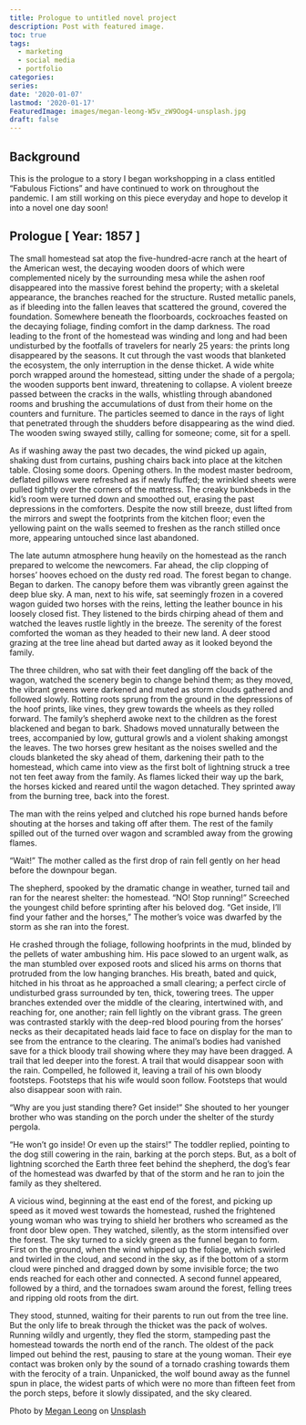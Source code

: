 ```yaml
---
title: Prologue to untitled novel project
description: Post with featured image.
toc: true
tags:
  - marketing
  - social media
  - portfolio
categories:
series:
date: '2020-01-07'
lastmod: '2020-01-17'
FeaturedImage: images/megan-leong-W5v_zW9Oog4-unsplash.jpg
draft: false
---
```


## Background

This is the prologue to a story I began workshopping in a class entitled “Fabulous Fictions” 
and have continued to work on throughout the pandemic. I am still working on this piece 
everyday and hope to develop it into a novel one day soon! 


## Prologue [ Year: 1857 ] 

The small homestead sat atop the five-hundred-acre ranch at the heart of the American west, the decaying wooden doors of which were complemented nicely by the surrounding mesa while the ashen roof disappeared into the massive forest behind the property; with a skeletal appearance, the branches reached for the structure.  Rusted metallic panels, as if bleeding into the fallen leaves that scattered the ground, covered the foundation. Somewhere beneath the floorboards, cockroaches feasted on the decaying foliage, finding comfort in the damp darkness. The road leading to the front of the homestead was winding and long and had been undisturbed by the footfalls of travelers for nearly 25 years: the prints long disappeared by the seasons. It cut through the vast woods that blanketed the ecosystem, the only interruption in the dense thicket. A wide white porch wrapped around the homestead, sitting under the shade of a pergola; the wooden supports bent inward, threatening to collapse. A violent breeze passed between the cracks in the walls, whistling through abandoned rooms and brushing the accumulations of dust from their home on the counters and furniture. The particles seemed to dance in the rays of light that penetrated through the shudders before disappearing as the wind died. The wooden swing swayed stilly, calling for someone; come, sit for a spell. 

As if washing away the past two decades, the wind picked up again, shaking dust from curtains, pushing chairs back into place at the kitchen table. Closing some doors. Opening others. In the modest master bedroom, deflated pillows were refreshed as if newly fluffed; the wrinkled sheets were pulled tightly over the corners of the mattress. The creaky bunkbeds in the kid’s room were turned down and smoothed out, erasing the past depressions in the comforters. Despite the now still breeze, dust lifted from the mirrors and swept the footprints from the kitchen floor; even the yellowing paint on the walls seemed to freshen as the ranch stilled once more, appearing untouched since last abandoned. 

The late autumn atmosphere hung heavily on the homestead as the ranch prepared to welcome the newcomers. Far ahead, the clip clopping of horses’ hooves echoed on the dusty red road. The forest began to change. Began to darken. The canopy before them was vibrantly green against the deep blue sky. A man, next to his wife, sat seemingly frozen in a covered wagon guided two horses with the reins, letting the leather bounce in his loosely closed fist. They listened to the birds chirping ahead of them and watched the leaves rustle lightly in the breeze. The serenity of the forest comforted the woman as they headed to their new land. A deer stood grazing at the tree line ahead but darted away as it looked beyond the family. 

The three children, who sat with their feet dangling off the back of the wagon, watched the scenery begin to change behind them; as they moved, the vibrant greens were darkened and muted as storm clouds gathered and followed slowly. Rotting roots sprung from the ground in the depressions of the hoof prints, like vines, they grew towards the wheels as they rolled forward. The family’s shepherd awoke next to the children as the forest blackened and began to bark. Shadows moved unnaturally between the trees, accompanied by low, guttural growls and a violent shaking amongst the leaves. The two horses grew hesitant as the noises swelled and the clouds blanketed the sky ahead of them, darkening their path to the homestead, which came into view as the first bolt of lightning struck a tree not ten feet away from the family. As flames licked their way up the bark, the horses kicked and reared until the wagon detached. They sprinted away from the burning tree, back into the forest. 

The man with the reins yelped and clutched his rope burned hands before shouting at the horses and taking off after them. The rest of the family spilled out of the turned over wagon and scrambled away from the growing flames. 

“Wait!” The mother called as the first drop of rain fell gently on her head before the downpour began. 

The shepherd, spooked by the dramatic change in weather, turned tail and ran for the nearest shelter: the homestead. 
“NO! Stop running!” Screeched the youngest child before sprinting after his beloved dog. 
“Get inside, I’ll find your father and the horses,” The mother’s voice was dwarfed by the storm as she ran into the forest. 

He crashed through the foliage, following hoofprints in the mud, blinded by the pellets of water ambushing him. His pace slowed to an urgent walk, as the man stumbled over exposed roots and sliced his arms on thorns that protruded from the low hanging branches. His breath, bated and quick, hitched in his throat as he approached a small clearing; a perfect circle of undisturbed grass surrounded by ten, thick, towering trees. The upper branches extended over the middle of the clearing, intertwined with, and reaching for, one another; rain fell lightly on the vibrant grass. The green was contrasted starkly with the deep-red blood pouring from the horses’ necks as their decapitated heads laid face to face on display for the man to see from the entrance to the clearing. The animal’s bodies had vanished save for a thick bloody trail showing where they may have been dragged. A trail that led deeper into the forest. A trail that would disappear soon with the rain. Compelled, he followed it, leaving a trail of his own bloody footsteps. Footsteps that his wife would soon follow. Footsteps that would also disappear soon with rain. 

“Why are you just standing there? Get inside!” She shouted to her younger brother who was standing on the porch under the shelter of the sturdy pergola. 

“He won’t go inside! Or even up the stairs!” The toddler replied, pointing to the dog still cowering in the rain, barking at the porch steps. But, as a bolt of lightning scorched the Earth three feet behind the shepherd, the dog’s fear of the homestead was dwarfed by that of the storm and he ran to join the family as they sheltered. 

A vicious wind, beginning at the east end of the forest, and picking up speed as it moved west towards the homestead, rushed the frightened young woman who was trying to shield her brothers who screamed as the front door blew open. They watched, silently, as the storm intensified over the forest. The sky turned to a sickly green as the funnel began to form. First on the ground, when the wind whipped up the foliage, which swirled and twirled in the cloud, and second in the sky, as if the bottom of a storm cloud were pinched and dragged down by some invisible force; the two ends reached for each other and connected. A second funnel appeared, followed by a third, and the tornadoes swam around the forest, felling trees and ripping old roots from the dirt. 

They stood, stunned, waiting for their parents to run out from the tree line. But the only life to break through the thicket was the pack of wolves. Running wildly and urgently, they fled the storm, stampeding past the homestead towards the north end of the ranch. The oldest of the pack limped out behind the rest, pausing to stare at the young woman. Their eye contact was broken only by the sound of a tornado crashing towards them with the ferocity of a train. Unpanicked, the wolf bound away as the funnel spun in place, the widest parts of which were no more than fifteen feet from the porch steps, before it slowly dissipated, and the sky cleared. 

<span>Photo by <a href="https://unsplash.com/@wolfwords?utm_source=unsplash&amp;utm_medium=referral&amp;utm_content=creditCopyText">Megan Leong</a> on <a href="https://unsplash.com/s/photos/basin-night?utm_source=unsplash&amp;utm_medium=referral&amp;utm_content=creditCopyText">Unsplash</a></span>